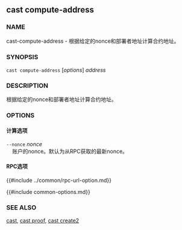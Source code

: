 ## cast compute-address

### NAME

cast-compute-address - 根据给定的nonce和部署者地址计算合约地址。

### SYNOPSIS

``cast compute-address`` [*options*] *address*

### DESCRIPTION

根据给定的nonce和部署者地址计算合约地址。

### OPTIONS

#### 计算选项

`--nonce` *nonce*  
&nbsp;&nbsp;&nbsp;&nbsp;账户的nonce。默认为从RPC获取的最新nonce。

#### RPC选项

{{#include ../common/rpc-url-option.md}}

{{#include common-options.md}}

### SEE ALSO

[cast](./cast.md), [cast proof](./cast-proof.md), [cast create2](./cast-create2.md)
